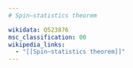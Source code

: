 ```yaml
---
# Spin–statistics theorem

wikidata: Q523876
msc_classification: 00
wikipedia_links:
  - "[[Spin–statistics theorem]]"
---
```

